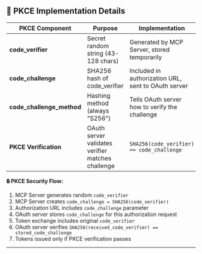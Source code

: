 ## 🔐 **PKCE Implementation Details**

| PKCE Component | Purpose | Implementation |
|----------------|---------|----------------|
| **code_verifier** | Secret random string (43-128 chars) | Generated by MCP Server, stored temporarily |
| **code_challenge** | SHA256 hash of code_verifier | Included in authorization URL, sent to OAuth server |
| **code_challenge_method** | Hashing method (always "S256") | Tells OAuth server how to verify the challenge |
| **PKCE Verification** | OAuth server validates verifier matches challenge | `SHA256(code_verifier) == code_challenge` |

**🔒 PKCE Security Flow:**
1. MCP Server generates random `code_verifier`
2. MCP Server creates `code_challenge = SHA256(code_verifier)`
3. Authorization URL includes `code_challenge` parameter
4. OAuth server stores `code_challenge` for this authorization request
5. Token exchange includes original `code_verifier`
6. OAuth server verifies `SHA256(received_code_verifier) == stored_code_challenge`
7. Tokens issued only if PKCE verification passes

---
